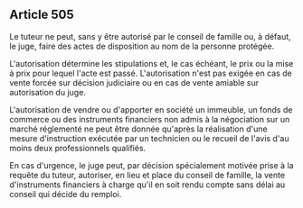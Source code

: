Article 505
----
Le tuteur ne peut, sans y être autorisé par le conseil de famille ou, à défaut,
le juge, faire des actes de disposition au nom de la personne protégée.

L'autorisation détermine les stipulations et, le cas échéant, le prix ou la mise
à prix pour lequel l'acte est passé. L'autorisation n'est pas exigée en cas de
vente forcée sur décision judiciaire ou en cas de vente amiable sur autorisation
du juge.

L'autorisation de vendre ou d'apporter en société un immeuble, un fonds de
commerce ou des instruments financiers non admis à la négociation sur un marché
réglementé ne peut être donnée qu'après la réalisation d'une mesure
d'instruction exécutée par un technicien ou le recueil de l'avis d'au moins deux
professionnels qualifiés.

En cas d'urgence, le juge peut, par décision spécialement motivée prise à la
requête du tuteur, autoriser, en lieu et place du conseil de famille, la vente
d'instruments financiers à charge qu'il en soit rendu compte sans délai au
conseil qui décide du remploi.
